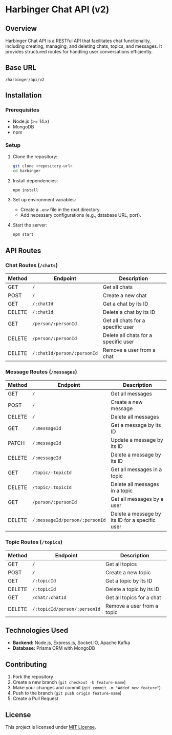 # Harbinger Chat API (v2)

## Overview

Harbinger Chat API is a RESTful API that facilitates chat functionality, including creating, managing, and deleting chats, topics, and messages. It provides structured routes for handling user conversations efficiently.

## Base URL

```
/harbinger/api/v2
```

## Installation

### Prerequisites

- Node.js (>= 14.x)
- MongoDB
- npm

### Setup

1. Clone the repository:
   ```sh
   git clone <repository-url>
   cd harbinger
   ```
2. Install dependencies:
   ```sh
   npm install
   ```
3. Set up environment variables:

   - Create a `.env` file in the root directory.
   - Add necessary configurations (e.g., database URL, port).

4. Start the server:
   ```sh
   npm start
   ```

## API Routes

### **Chat Routes** (`/chats`)

| Method | Endpoint                    | Description                          |
| ------ | --------------------------- | ------------------------------------ |
| GET    | `/`                         | Get all chats                        |
| POST   | `/`                         | Create a new chat                    |
| GET    | `/:chatId`                  | Get a chat by its ID                 |
| DELETE | `/:chatId`                  | Delete a chat by its ID              |
| GET    | `/person/:personId`         | Get all chats for a specific user    |
| DELETE | `/person/:personId`         | Delete all chats for a specific user |
| DELETE | `/:chatId/person/:personId` | Remove a user from a chat            |

### **Message Routes** (`/messages`)

| Method | Endpoint                       | Description                                    |
| ------ | ------------------------------ | ---------------------------------------------- |
| GET    | `/`                            | Get all messages                               |
| POST   | `/`                            | Create a new message                           |
| DELETE | `/`                            | Delete all messages                            |
| GET    | `/:messageId`                  | Get a message by its ID                        |
| PATCH  | `/:messageId`                  | Update a message by its ID                     |
| DELETE | `/:messageId`                  | Delete a message by its ID                     |
| GET    | `/topic/:topicId`              | Get all messages in a topic                    |
| DELETE | `/topic/:topicId`              | Delete all messages in a topic                 |
| GET    | `/person/:personId`            | Get all messages by a user                     |
| DELETE | `/:messageId/person/:personId` | Delete a message by its ID for a specific user |

### **Topic Routes** (`/topics`)

| Method | Endpoint                     | Description                |
| ------ | ---------------------------- | -------------------------- |
| GET    | `/`                          | Get all topics             |
| POST   | `/`                          | Create a new topic         |
| GET    | `/:topicId`                  | Get a topic by its ID      |
| DELETE | `/:topicId`                  | Delete a topic by its ID   |
| GET    | `/chat/:chatId`              | Get all topics for a chat  |
| DELETE | `/:topicId/person/:personId` | Remove a user from a topic |

## Technologies Used

- **Backend:** Node.js, Express.js, Socket.IO, Apache Kafka
- **Database:** Prisma ORM with MongoDB

## Contributing

1. Fork the repository
2. Create a new branch (`git checkout -b feature-name`)
3. Make your changes and commit (`git commit -m "Added new feature"`)
4. Push to the branch (`git push origin feature-name`)
5. Create a Pull Request

## License

This project is licensed under [MIT License](LICENSE).
